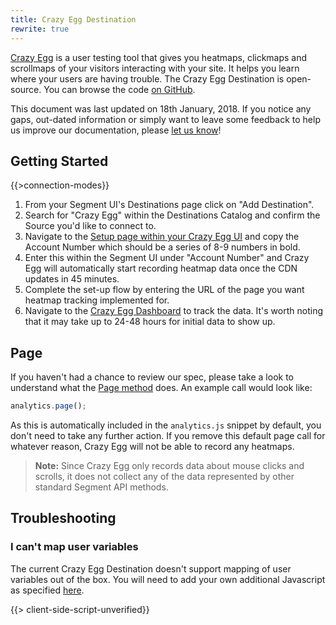 ```yaml
---
title: Crazy Egg Destination
rewrite: true
---
```


[Crazy Egg](https://www.crazyegg.com/) is a user testing tool that gives you heatmaps, clickmaps and scrollmaps of your visitors interacting with your site. It helps you learn where your users are having trouble. The Crazy Egg Destination is open-source. You can browse the code [on GitHub](https://github.com/segment-integrations/analytics.js-integration-crazy-egg).

This document was last updated on 18th January, 2018. If you notice any gaps, out-dated information or simply want to leave some feedback to help us improve our documentation, please [let us know](https://segment.com/help/contact)!


## Getting Started

{{>connection-modes}}

1. From your Segment UI's Destinations page click on "Add Destination".
2. Search for "Crazy Egg" within the Destinations Catalog and confirm the Source you'd like to connect to.
3. Navigate to the [Setup page within your Crazy Egg UI](https://app.crazyegg.com/v2/install/manually) and copy the Account Number which should be a series of 8-9 numbers in bold.
4. Enter this within the Segment UI under "Account Number" and Crazy Egg will automatically start recording heatmap data once the CDN updates in 45 minutes.
5. Complete the set-up flow by entering the URL of the page you want heatmap tracking implemented for.
6. Navigate to the [Crazy Egg Dashboard](https://app.crazyegg.com/v2/dashboard) to track the data. It's worth noting that it may take up to 24-48 hours for initial data to show up.

## Page
If you haven't had a chance to review our spec, please take a look to understand what the [Page method](https://segment.com/docs/spec/page/) does. An example call would look like:
```javascript
analytics.page();
```
As this is automatically included in the `analytics.js` snippet by default, you don't need to take any further action. If you remove this default page call for whatever reason, Crazy Egg will not be able to record any heatmaps.

> **Note:** Since Crazy Egg only records data about mouse clicks and scrolls, it does not collect any of the data represented by other standard Segment API methods.

## Troubleshooting

### I can't map user variables
The current Crazy Egg Destination doesn't support mapping of user variables out of the box. You will need to add your own additional Javascript as specified [here](https://help.crazyegg.com/articles/61-user-variables).

{{> client-side-script-unverified}}
